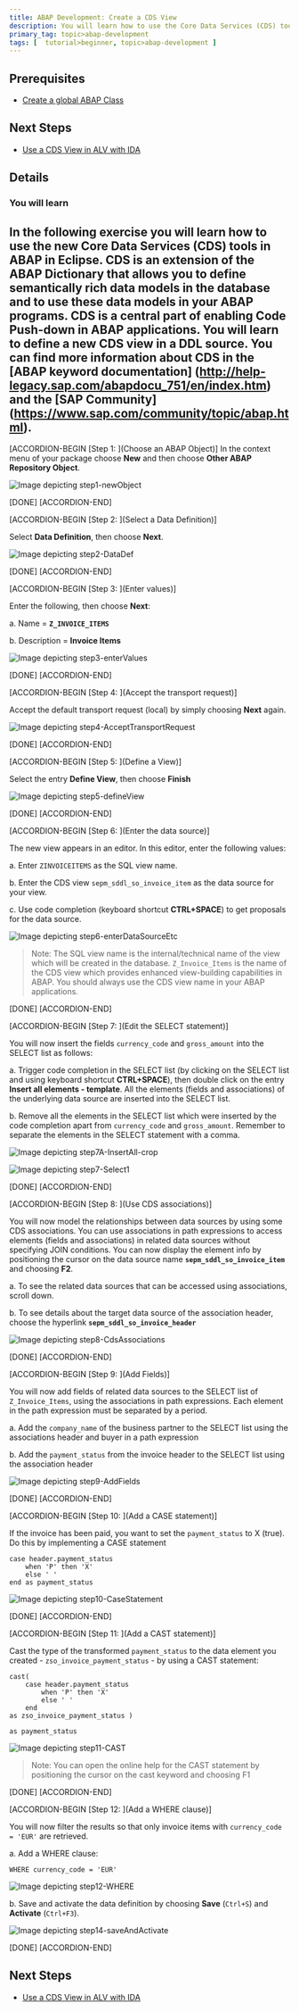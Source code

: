 ```yaml
---
title: ABAP Development: Create a CDS View
description: You will learn how to use the Core Data Services (CDS) tools in ABAP in Eclipse.
primary_tag: topic>abap-development
tags: [  tutorial>beginner, topic>abap-development ]
---
```


## Prerequisites  
 - [Create a global ABAP Class](https://www.sap.com/developer/tutorials/abap-dev-create-new-class.html)


## Next Steps
 - [Use a CDS View in ALV with IDA](https://www.sap.com/developer/tutorials/abap-dev-adt-use-cds-view.html)


## Details
### You will learn  
In the following exercise you will learn how to use the new Core Data Services (CDS) tools in ABAP in Eclipse. CDS is an extension of the ABAP Dictionary that allows you to define semantically rich data models in the database and to use these data models in your ABAP programs. CDS is a central part of enabling Code Push-down in ABAP applications.
You will learn to define a new CDS view in a DDL source.
You can find more information about CDS in the [ABAP keyword documentation] (http://help-legacy.sap.com/abapdocu_751/en/index.htm) and the [SAP Community] (https://www.sap.com/community/topic/abap.html).
---

[ACCORDION-BEGIN [Step 1: ](Choose an ABAP Object)]
In the context menu of your package choose **New** and then choose **Other ABAP Repository Object**.

![Image depicting step1-newObject](step1-newObject.png)

[DONE]
[ACCORDION-END]

[ACCORDION-BEGIN [Step 2: ](Select a Data Definition)]

Select **Data Definition**, then choose **Next**.

![Image depicting step2-DataDef](step2-DataDef.png)

[DONE]
[ACCORDION-END]


[ACCORDION-BEGIN [Step 3: ](Enter values)]

Enter the following, then choose **Next**:

a.	Name = **`Z_INVOICE_ITEMS`**

b.	Description = **Invoice Items**

![Image depicting step3-enterValues](step3-enterValues.png)


[DONE]
[ACCORDION-END]

[ACCORDION-BEGIN [Step 4: ](Accept the transport request)]

Accept the default transport request (local) by simply choosing **Next** again.

 ![Image depicting step4-AcceptTransportRequest](step4-AcceptTR.png)

[DONE]
[ACCORDION-END]

[ACCORDION-BEGIN [Step 5: ](Define a View)]

Select the entry **Define View**, then choose **Finish**

![Image depicting step5-defineView](step5-defineView.png)

[DONE]
[ACCORDION-END]

[ACCORDION-BEGIN [Step 6: ](Enter the data source)]

The new view appears in an editor. In this editor, enter the following values:

a. Enter `ZINVOICEITEMS` as the SQL view name.

b. Enter the CDS view `sepm_sddl_so_invoice_item` as the data source for your view.

c. Use code completion (keyboard shortcut **CTRL+SPACE**) to get proposals for the data source.

![Image depicting step6-enterDataSourceEtc](step6-enterDataSourceEtc.png)

> Note: The SQL view name is the internal/technical name of the view which will be created in the database. `Z_Invoice_Items` is the name of the CDS view which provides enhanced view-building capabilities in ABAP. You should always use the CDS view name in your ABAP applications.

[DONE]
[ACCORDION-END]

[ACCORDION-BEGIN [Step 7: ](Edit the SELECT statement)]

You will now insert the fields `currency_code` and `gross_amount` into the SELECT list as follows:

a. Trigger code completion in the SELECT list (by clicking on the SELECT list and using keyboard shortcut **CTRL+SPACE**), then double click on the entry **Insert all elements - template**. All the elements (fields and associations) of the underlying data source are inserted into the SELECT list.

b.	Remove all the elements in the SELECT list which were inserted by the code completion apart from `currency_code` and `gross_amount`. Remember to separate the elements in the SELECT statement with a comma.

![Image depicting step7A-InsertAll-crop](step7A-insertAll-crop.png)

![Image depicting step7-Select1](step7-Select1.png)

[DONE]
[ACCORDION-END]

[ACCORDION-BEGIN [Step 8: ](Use CDS associations)]

You will now model the relationships between data sources by using some CDS associations. You can use associations in path expressions to access elements (fields and associations) in related data sources without specifying JOIN conditions. You can now display the element info by positioning the cursor on the data source name **`sepm_sddl_so_invoice_item`** and choosing **F2**.

a.	To see the related data sources that can be accessed using associations, scroll down.

b.	To see details about the target data source of the association header, choose the hyperlink **`sepm_sddl_so_invoice_header`**

![Image depicting step8-CdsAssociations](step8-CdsAssociations.png)

[DONE]
[ACCORDION-END]

[ACCORDION-BEGIN [Step 9: ](Add Fields)]

You will now add fields of related data sources to the SELECT list of `Z_Invoice_Items`, using the associations in path expressions. Each element in the path expression must be separated by a period.

a.	Add the `company_name` of the business partner to the SELECT list using the associations header and buyer in a path expression

b.	Add the `payment_status` from the invoice header to the SELECT list using the association header

![Image depicting step9-AddFields](step9-AddRelatedFields.png)

[DONE]
[ACCORDION-END]

[ACCORDION-BEGIN [Step 10: ](Add a CASE statement)]

If the invoice has been paid, you want to set the `payment_status` to X (true). Do this by implementing a CASE statement

```ABAP
case header.payment_status
    when 'P' then 'X'
    else ' '
end as payment_status
```

![Image depicting step10-CaseStatement](step10-CaseStatement.png)

[DONE]
[ACCORDION-END]

[ACCORDION-BEGIN [Step 11: ](Add a CAST statement)]

Cast the type of the transformed `payment_status` to the data element you created - `zso_invoice_payment_status` - by using a CAST statement:

```ABAP
cast(
    case header.payment_status
        when 'P' then 'X'
        else ' '
    end
as zso_invoice_payment_status )

as payment_status
```

![Image depicting step11-CAST](step11-CAST.png)

> Note: You can open the online help for the CAST statement by positioning the cursor on the cast keyword and choosing F1

[DONE]
[ACCORDION-END]

[ACCORDION-BEGIN [Step 12: ](Add a WHERE clause)]

You will now filter the results so that only invoice items with `currency_code = 'EUR'` are retrieved.

a. Add a WHERE clause:

```ABAP
WHERE currency_code = 'EUR'
```

![Image depicting step12-WHERE](step12-WHERE.png)

b. Save and activate the data definition by choosing **Save** (`Ctrl+S`) and **Activate** (`Ctrl+F3`).

![Image depicting step14-saveAndActivate](step14-saveAndActivate.png)

[DONE]
[ACCORDION-END]

## Next Steps
- [Use a CDS View in ALV with IDA](https://www.sap.com/developer/tutorials/abap-dev-adt-use-cds-view.html)
